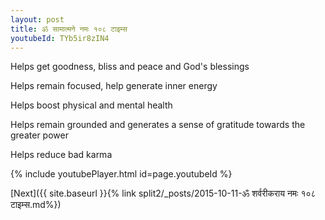 ```yaml
---
layout: post
title: ॐ सामात्मने नमः १०८ टाइम्स
youtubeId: TYb5ir8zIN4
---
```

 
 
Helps get goodness, bliss and peace and God's blessings
 
Helps remain focused, help generate inner energy 
 
Helps boost physical and mental health 
 
Helps remain grounded and generates a sense of gratitude towards the greater power 
 
Helps reduce bad karma
 
 
 
 


{% include youtubePlayer.html id=page.youtubeId %}
 
[Next]({{ site.baseurl }}{% link  split2/_posts/2015-10-11-ॐ शर्वरीकराय नमः १०८ टाइम्स.md%})
 
